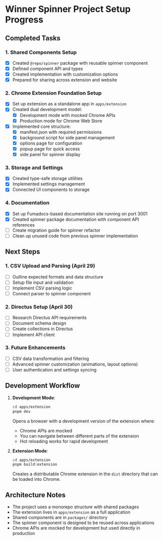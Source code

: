 # Winner Spinner Project Setup Progress

## Completed Tasks

### 1. Shared Components Setup
- [x] Created `@repo/spinner` package with reusable spinner component
- [x] Defined component API and types
- [x] Created implementation with customization options
- [x] Prepared for sharing across extension and website

### 2. Chrome Extension Foundation Setup
- [x] Set up extension as a standalone app in `apps/extension`
- [x] Created dual development model:
  - [x] Development mode with mocked Chrome APIs
  - [x] Production mode for Chrome Web Store
- [x] Implemented core structure:
  - [x] manifest.json with required permissions
  - [x] background script for side panel management
  - [x] options page for configuration
  - [x] popup page for quick access
  - [x] side panel for spinner display

### 3. Storage and Settings
- [x] Created type-safe storage utilities
- [x] Implemented settings management
- [x] Connected UI components to storage

### 4. Documentation
- [x] Set up Fumadocs-based documentation site running on port 3001
- [x] Created spinner package documentation with component API references
- [ ] Create migration guide for spinner refactor
- [ ] Clean up unused code from previous spinner implementation

## Next Steps

### 1. CSV Upload and Parsing (April 29)
- [ ] Outline expected formats and data structure
- [ ] Setup file input and validation
- [ ] Implement CSV parsing logic
- [ ] Connect parser to spinner component

### 2. Directus Setup (April 30)
- [ ] Research Directus API requirements
- [ ] Document schema design
- [ ] Create collections in Directus
- [ ] Implement API client

### 3. Future Enhancements
- [ ] CSV data transformation and filtering
- [ ] Advanced spinner customization (animations, layout options)
- [ ] User authentication and settings syncing

## Development Workflow

1. **Development Mode**:
   ```bash
   cd apps/extension
   pnpm dev
   ```
   Opens a browser with a development version of the extension where:
   - Chrome APIs are mocked
   - You can navigate between different parts of the extension
   - Hot reloading works for rapid development

2. **Extension Mode**:
   ```bash
   cd apps/extension
   pnpm build:extension
   ```
   Creates a distributable Chrome extension in the `dist` directory that can be loaded into Chrome.

## Architecture Notes

- The project uses a monorepo structure with shared packages
- The extension lives in `apps/extension` as a full application
- Shared components are in `packages/` directory
- The spinner component is designed to be reused across applications
- Chrome APIs are mocked for development but used directly in production